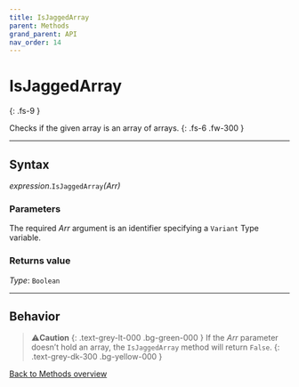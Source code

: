```yaml
---
title: IsJaggedArray
parent: Methods
grand_parent: API
nav_order: 14
---
```


# IsJaggedArray
{: .fs-9 }

Checks if the given array is an array of arrays.
{: .fs-6 .fw-300 }

---

## Syntax

*expression*.`IsJaggedArray`*(Arr)*

### Parameters

The required *Arr* argument is an identifier specifying a `Variant` Type variable.

### Returns value

*Type*: `Boolean`

---

## Behavior

>⚠️**Caution**
>{: .text-grey-lt-000 .bg-green-000 }
>If the *Arr* parameter doesn’t hold an array, the `IsJaggedArray` method will return `False`.
{: .text-grey-dk-300 .bg-yellow-000 }

[Back to Methods overview](https://ws-garcia.github.io/VBA-CSV-interface/api/methods/)